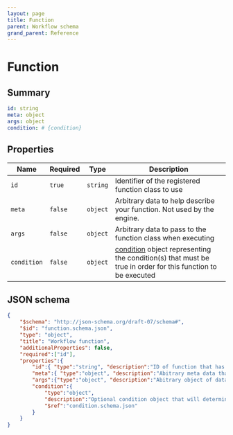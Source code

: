 ```yaml
---
layout: page
title: Function
parent: Workflow schema
grand_parent: Reference
---
```


# Function

## Summary

```yaml
id: string
meta: object
args: object
condition: # {condition}
```

## Properties

| Name | Required | Type | Description |
|-------|--------|--------|--------|
| `id` | `true` | `string` | Identifier of the registered function class to use |
| `meta` | `false` | `object` | Arbitrary data to help describe your function. Not used by the engine. |
| `args` | `false` | `object` | Arbitrary data to pass to the function class when executing |
| `condition` | `false` | `object` | [condition](condition.html) object representing the condition(s) that must be true in order for this function to be executed |

## JSON schema

```json
{
    "$schema": "http://json-schema.org/draft-07/schema#",
    "$id": "function.schema.json",
    "type": "object",
    "title": "Workflow function",
    "additionalProperties": false,
    "required":["id"],
    "properties":{
        "id":{ "type":"string", "description":"ID of function that has been registered with the workflow engine." },
        "meta":{ "type":"object", "description":"Abitrary meta data that you may use to describe the function."},
        "args":{"type":"object", "description":"Abitrary object of data that will be passed to the function handler when executued (along with the instance state, etc.)" },
        "condition":{
            "type":"object",
            "description":"Optional condition object that will determine whether or not the function is executed",
            "$ref":"condition.schema.json"
        }
    }
}
```